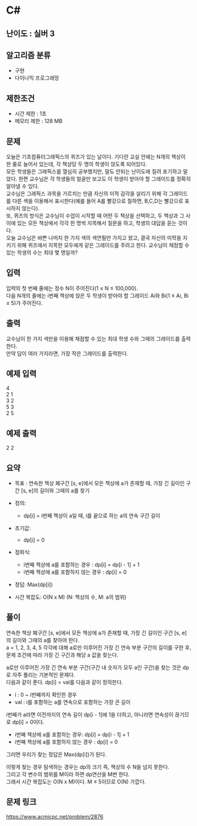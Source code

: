 # C#

## 난이도 : 실버 3

## 알고리즘 분류
  - 구현
  - 다이나믹 프로그래밍

## 제한조건
  - 시간 제한 : 1초
  - 메모리 제한 : 128 MB

## 문제
오늘은 기초컴퓨터그래픽스의 퀴즈가 있는 날이다. 기다란 교실 안에는 N개의 책상이 한 줄로 늘어서 있는데, 각 책상당 두 명의 학생이 앉도록 되어있다.<br/>
모든 학생들은 그래픽스를  열심히 공부했지만, 말도 안되는 난이도에 질려 포기하고 말았다. 한편 교수님은 각 학생들의 얼굴만 보고도 이 학생이 받아야 할 그레이드를 정확히 알아낼 수 있다.<br/>
교수님은 그래픽스 과목을 가르치는 만큼 자신의 미적 감각을 살리기 위해 각 그레이드를 다른 색을 이용해서 표시한다(예를 들어 A를 빨강으로 칠하면, B,C,D는 빨강으로 표시하지 않는다).<br/>
또, 퀴즈의 방식은 교수님이 수업이 시작할 때 어떤 두 책상을 선택하고, 두 책상과 그 사이에 있는 모든 책상에서 각각 한 명씩 지목해서 질문을 하고, 학생의 대답을 듣는 것이다.<br/>
오늘 교수님은 바쁜 나머지 한 가지 색의 색연필만 가지고 왔고, 결국 자신의 미학을 지키기 위해 퀴즈에서 지목한 모두에게 같은 그레이드를 주려고 한다. 교수님이 채점할 수 있는 학생의 수는 최대 몇 명일까?<br/>


## 입력
입력의 첫 번째 줄에는 정수 N이 주어진다(1 ≤ N ≤ 100,000).<br/>
다음 N개의 줄에는 i번째 책상에 앉은 두 학생이 받아야 할 그레이드 Ai와 Bi(1 ≤ Ai, Bi ≤ 5)가 주어진다.<br/>


## 출력
교수님이 한 가지 색만을 이용해 채점할 수 있는 최대 학생 수와 그때의 그레이드를 출력한다.<br/>
만약 답이 여러 가지라면, 가장 작은 그레이드를 출력한다.<br/>


## 예제 입력
4<br/>
2 1<br/>
3 2<br/>
5 3<br/>
2 5<br/>


## 예제 출력
2 2<br/>


## 요약

  - 목표 : 연속한 책상 폐구간 [s, e]에서 모든 책상에 a가 존재할 때, 가장 긴 길이인 구간 [s, e]의 길이와 그때의 a를 찾기

  - 정의:
    - dp[i] = i번째 책상이 a일 때, i를 끝으로 하는 a의 연속 구간 길이

  - 초기값:
    - dp[i] = 0

  - 점화식:
    - i번째 책상에 a를 포함하는 경우 : dp[i] = dp[i - 1] + 1
    - i번째 책상에 a를 포함하지 않는 경우 : dp[i] = 0

  - 정답: Max(dp[i])

  - 시간 복잡도: O(N x M) (N: 책상의 수, M: a의 범위)
    


## 풀이
연속한 책상 폐구간 [s, e]에서 모든 책상에 a가 존재할 때, 가장 긴 길이인 구간 [s, e]의 길이와 그때의 a를 찾아야 한다.<br/>
a = 1, 2, 3, 4, 5 각각에 대해 a로만 이루어진 가장 긴 연속 부분 구간의 길이를 구한 후, 문제 조건에 따라 가장 긴 구간과 해당 a 값을 찾는다.<br/>


a로만 이루어진 가장 긴 연속 부분 구간(구간 내 숫자가 모두 a인 구간)을 찾는 것은 dp로 자주 풀리는 기본적인 문제다.<br/>
다음과 같이 푼다. dp[i] = val를 다음과 같이 정의한다.<br/>

  - i : 0 ~ i번째까지 확인한 경우
  - val : i를 포함하는 a를 연속으로 포함하는 가장 큰 길이


i번째가 a라면 이전까지의 연속 길이 dp[i - 1]에 1을 더하고, 아니라면 연속성이 끊기므로 dp[i] = 0이다.<br/>


  - i번째 책상에 a를 포함하는 경우: dp[i] = dp[i - 1] + 1
  - i번째 책상에 a를 포함하지 않는 경우 : dp[i] = 0


그러면 우리가 찾는 정답은 Max(dp[i])가 된다.<br/>


이렇게 찾는 경우 탐색하는 경우는 dp의 크기 즉, 책상의 수 N을 넘지 못한다.<br/>
그리고 각 변수의 범위를 M이라 하면 dp연산을 M번 한다.<br/>
그래서 시간 복잡도는 O(N x M)이다. M ≤ 5이므로 O(N) 가깝다.<br/>



## 문제 링크
https://www.acmicpc.net/problem/2876